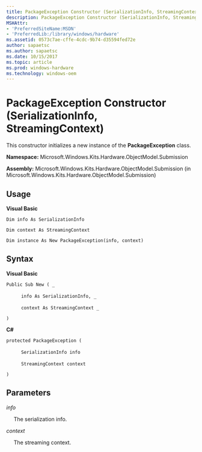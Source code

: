 ```yaml
---
title: PackageException Constructor (SerializationInfo, StreamingContext)
description: PackageException Constructor (SerializationInfo, StreamingContext)
MSHAttr:
- 'PreferredSiteName:MSDN'
- 'PreferredLib:/library/windows/hardware'
ms.assetid: 0573c7ae-cffe-4cdc-9b74-d35594fed72e
author: sapaetsc
ms.author: sapaetsc
ms.date: 10/15/2017
ms.topic: article
ms.prod: windows-hardware
ms.technology: windows-oem
---
```


# PackageException Constructor (SerializationInfo, StreamingContext)


This constructor initializes a new instance of the **PackageException** class.

**Namespace:** Microsoft.Windows.Kits.Hardware.ObjectModel.Submission

**Assembly:** Microsoft.Windows.Kits.Hardware.ObjectModel.Submission (in Microsoft.Windows.Kits.Hardware.ObjectModel.Submission)

## <span id="Usage"></span><span id="usage"></span><span id="USAGE"></span>Usage


**Visual Basic**

`Dim info As SerializationInfo`

`Dim context As StreamingContext`

`Dim instance As New PackageException(info, context)`

## <span id="Syntax"></span><span id="syntax"></span><span id="SYNTAX"></span>Syntax


**Visual Basic**

`Public Sub New ( _`

          `info As SerializationInfo, _`

          `context As StreamingContext _`

`)`

**C#**

`protected PackageException (`

          `SerializationInfo info`

          `StreamingContext context`

`)`

## <span id="Parameters"></span><span id="parameters"></span><span id="PARAMETERS"></span>Parameters


*info*

     The serialization info.

*context*

     The streaming context.

 

 






